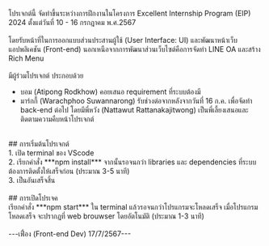 โปรเจกต์นี้ จัดทำขึ้นระหว่างการฝึกงานในโครงการ Excellent Internship Program (EIP) 2024 ตั้งแต่วันที่ 10 - 16 กรกฎาคม พ.ศ.2567 <br>
<br>
โดยรับหน้าที่ในการออกแบบส่วนประสานผู้ใช้ (User Interface: UI) และพัฒนาหน้าเว็บแอปพลิเคชัน (Front-end) นอกเหนือจากการพัฒนาส่วนเว็บไซต์คือการจัดทำ LINE OA และสร้าง Rich Menu <br>
<br>
มีผู้ร่วมโปรเจกต์ ประกอบด้วย <br>
- บอม (Atipong Rodkhow) คอยเสนอ requirement ที่ระบบต้องมี
- มาร์กกี้ (Warachphoo Suwannarong) รับช่วงต่อจากหลังจากวันที่ 16 ก.ค. เพื่อจัดทำ back-end ต่อไป
โดยมีพี่หวัง (Nattawut Rattanakajitwong) เป็นพี่เลี้ยงเสนอและติดตามความคืบหน้าโปรเจกต์
<br>
## การเริ่มต้นโปรเจกต์ <br>
1. เปิด terminal ของ VScode <br>
2. เรียกคำสั่ง ***npm install*** จากนั้นรอจนกว่า libraries และ dependencies ที่ระบบต้องการติดตั้งให้เสร็จก่อน (ประมาณ 3-5 นาที) <br>
3. เป็นอันเสร็จสิ้น <br>
<br>
## การเปิดโปรเจค <br>
เรียกคำสั่ง ***npm start*** ใน terminal แล้วรอจนกว่าโปรแกรมจะโหลดเสร็จ เมื่อโปรแกรมโหลดเสร็จ จะปรากฎที่ web brouwser โดยอัตโนมัติ (ประมาณ 1-3 นาที) <br>
<br>
---เฟื่อง (Front-end Dev) 17/7/2567---
